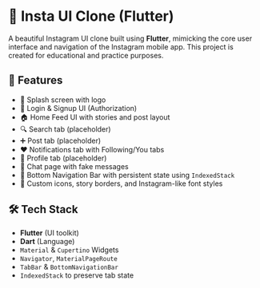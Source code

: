 # 📸 Insta UI Clone (Flutter)

A beautiful Instagram UI clone built using **Flutter**, mimicking the core user interface and navigation of the Instagram mobile app. This project is created for educational and practice purposes.

## 🚀 Features

- 📱 Splash screen with logo
- 🔐 Login & Signup UI (Authorization)
- 🏠 Home Feed UI with stories and post layout
- 🔍 Search tab (placeholder)
- ➕ Post tab (placeholder)
- ❤️ Notifications tab with Following/You tabs
- 👤 Profile tab (placeholder)
- 💬 Chat page with fake messages
- 🧭 Bottom Navigation Bar with persistent state using `IndexedStack`
- 🎨 Custom icons, story borders, and Instagram-like font styles

## 🛠️ Tech Stack

- **Flutter** (UI toolkit)
- **Dart** (Language)
- `Material` & `Cupertino` Widgets
- `Navigator`, `MaterialPageRoute`
- `TabBar` & `BottomNavigationBar`
- `IndexedStack` to preserve tab state

